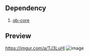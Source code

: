 ## Dependency
1. [qb-core](https://github.com/qbcore-framework/qb-core)  

## Preview
https://imgur.com/a/TJ3LuHl
![image](https://imgur.com/a/TJ3LuHl)
